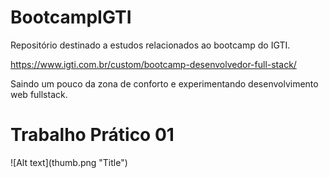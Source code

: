 # BootcampIGTI
Repositório destinado a estudos relacionados ao bootcamp do IGTI.

https://www.igti.com.br/custom/bootcamp-desenvolvedor-full-stack/

Saindo um pouco da zona de conforto e experimentando desenvolvimento web fullstack.
<h1> Trabalho Prático 01 </h1>
![Alt text](thumb.png "Title")
